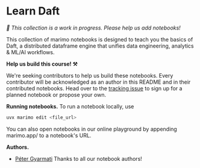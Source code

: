 # Learn Daft

_🚧 This collection is a work in progress. Please help us add notebooks!_

This collection of marimo notebooks is designed to teach you the basics of
Daft, a distributed dataframe engine that unifies data engineering, analytics & ML/AI workflows.

**Help us build this course! ⚒️**

We're seeking contributors to help us build these notebooks. Every contributor
will be acknowledged as an author in this README and in their contributed
notebooks. Head over to the [tracking
issue](https://github.com/marimo-team/learn/issues/43) to sign up for a planned
notebook or propose your own.

**Running notebooks.** To run a notebook locally, use

```bash
uvx marimo edit <file_url>
```

You can also open notebooks in our online playground by appending marimo.app/ to a notebook's URL.

**Authors.**

* [Péter Gyarmati](https://github.com/peter-gy)
Thanks to all our notebook authors!